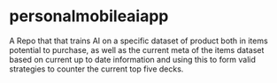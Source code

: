 # personalmobileaiapp
A Repo that that trains AI on a specific dataset of product both in items potential to purchase, as well as the current meta of the items dataset based on current up to date information and using this to form valid strategies to counter the current top five decks. 
